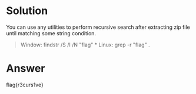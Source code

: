 # Solution
You can use any utilities to perform recursive search after extracting zip file until matching some string condition.
> Window: findstr /S /I /N "flag" *
> Linux: grep -r "flag" .
# Answer
flag{r3curs1ve}
